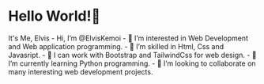 <h1>Hello World!👋</h1
<h2>It's Me, Elvis</h2>
-  Hi, I’m @ElvisKemoi
- 👀 I’m interested in Web Development and Web application programming.
- 🌱 I’m skilled in Html, Css and Javasript.
- 💞️ I  can work with Bootstrap and TailwindCss for web design. 
- 🌱 I’m currently learning Python programming.
- 💞️ I’m looking to collaborate on many interesting web development projects.


<!---
ElvisKemoi/ElvisKemoi is a ✨ special ✨ repository because its `README.md` (this file) appears on your GitHub profile.
You can click the Preview link to take a look at your changes.
--->
